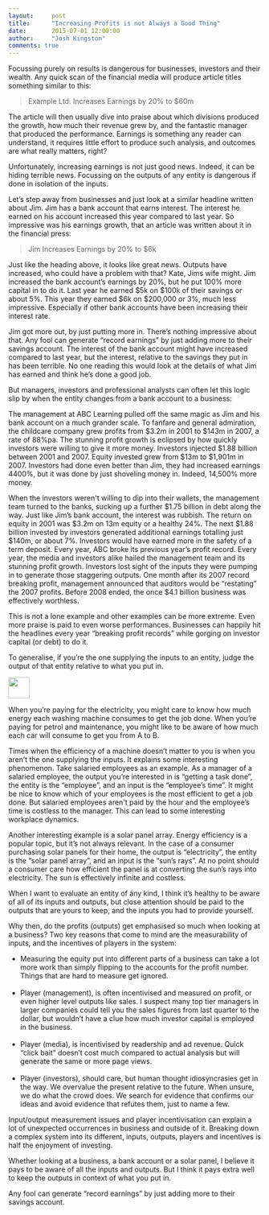 ```yaml
---
layout:     post
title:      "Increasing Profits is not Always a Good Thing"
date:       2015-07-01 12:00:00
author:     "Josh Kingston"
comments: true
---
```

Focussing purely on results is dangerous for businesses, investors and their wealth. Any quick scan of the financial media will produce article titles something similar to this:

<blockquote>Example Ltd. Increases Earnings by 20% to $60m</blockquote>

The article will then usually dive into praise about which divisions produced the growth, how much their revenue grew by, and the fantastic manager that produced the performance. Earnings is something any reader can understand, it requires little effort to produce such analysis, and outcomes are what really matters, right?

Unfortunately, increasing earnings is not just good news. Indeed, it can be hiding terrible news. Focussing on the outputs of any entity is dangerous if done in isolation of the inputs. 

Let’s step away from businesses and just look at a similar headline written about Jim. Jim has a bank account that earns interest. The interest he earned on his account increased this year compared to last year. So impressive was his earnings growth, that an article was written about it in the financial press:

<blockquote>Jim Increases Earnings by 20% to $6k</blockquote>

Just like the heading above, it looks like great news. Outputs have increased, who could have a problem with that? Kate, Jims wife might. Jim increased the bank account’s earnings by 20%, but he put 100% more capital in to do it. Last year he earned $5k on $100k of their savings or about 5%. This year they earned $6k on $200,000 or 3%, much less impressive. Especially if other bank accounts have been increasing their interest rate.

Jim got more out, by just putting more in. There’s nothing impressive about that. Any fool can generate “record earnings” by just adding more to their savings account. The interest of the bank account might have increased compared to last year, but the interest, relative to the savings they put in has been terrible. No one reading this would look at the details of what Jim has earned and think he’s done a good job.

But managers, investors and professional analysts can often let this logic slip by when the entity changes from a bank account to a business:

The management at ABC Learning pulled off the same magic as Jim and his bank account on a much grander scale. To fanfare and general admiration, the childcare company grew profits from $3.2m in 2001 to $143m in 2007, a rate of 88%pa. The stunning profit growth is eclipsed by how quickly investors were willing to give it more money. Investors injected $1.88 billion between 2001 and 2007. Equity invested grew from $13m to $1,901m in 2007. Investors had done even better than Jim, they had increased earnings 4400%, but it was done by just shoveling money in. Indeed, 14,500% more money.

When the investors weren't willing to dip into their wallets, the management team turned to the banks, sucking up a further $1.75 billion in debt along the way. Just like Jim’s bank account, the interest was rubbish. The return on equity in 2001 was $3.2m on 13m equity or a healthy 24%. The next $1.88 billion invested by investors generated additional earnings totalling just $140m, or about 7%. Investors would have earned more in the safety of a term deposit.
Every year, ABC broke its previous year’s profit record. Every year, the media and investors alike hailed the management team and its stunning profit growth. Investors lost sight of the inputs they were pumping in to generate those staggering outputs. One month after its 2007 record breaking profit, management announced that auditors would be “restating” the 2007 profits. Before 2008 ended, the once $4.1 billion business was effectively worthless. 

This is not a lone example and other examples can be more extreme. Even more praise is paid to even worse performances. Businesses can happily hit the headlines every year “breaking profit records” while gorging on investor capital (or debt) to do it. 

To generalise, if you’re the one supplying the inputs to an entity, judge the output of that entity relative to what you put in. 

<img src="{{ site.baseurl }}/img/BlogBash.png" height="42">

When you’re paying for the electricity, you might care to know how much energy each washing machine consumes to get the job done. When you’re paying for petrol and maintenance, you might like to be aware of how much each car will consume to get you from A to B. 

Times when the efficiency of a machine doesn’t matter to you is when you aren’t the one supplying the inputs. It explains some interesting phenomenon.  Take salaried employees as an example. As a manager of a salaried employee, the output you’re interested in is “getting a task done”, the entity is the “employee”, and an input is the “employee’s time”. It might be nice to know which of your employees is the most efficient to get a job done. But salaried employees aren't paid by the hour and the employee’s time is costless to the manager. This can lead to some interesting workplace dynamics.

Another interesting example is a solar panel array. Energy efficiency is a popular topic, but it’s not always relevant. In the case of a consumer purchasing solar panels for their home, the output is “electricity”, the entity is the “solar panel array”, and an input is the “sun’s rays”. At no point should a consumer care how efficient the panel is at converting the sun’s rays into electricity. The sun is effectively infinite and costless. 

When I want to evaluate an entity of any kind, I think it’s healthy to be aware of all of its inputs and outputs, but close attention should be paid to the outputs that are yours to keep, and the inputs you had to provide yourself. 

Why then, do the profits (outputs) get emphasised so much when looking at a business? Two key reasons that come to mind are the measurability of inputs, and the incentives of players in the system:

<ul>
<li>Measuring the equity put into different parts of a business can take a lot more work than simply flipping to the accounts for the profit number. Things that are hard to measure get ignored. </li><br>

<li>Player (management), is often incentivised and measured on profit, or even higher level outputs like sales. I suspect many top tier managers in larger companies could tell you the sales figures from last quarter to the dollar, but wouldn’t have a clue how much investor capital is employed in the business.</li><br> 

<li>Player (media), is incentivised by readership and ad revenue. Quick “click bait” doesn’t cost much compared to actual analysis but will generate the same or more page views.</li><br>

<li>Player (investors), should care, but human thought idiosyncrasies get in the way. We overvalue the present relative to the future. When unsure, we do what the crowd does. We search for evidence that confirms our ideas and avoid evidence that refutes them, just to name a few.</li></ul>

Input/output measurement issues and player incentivisation can explain a lot of unexpected occurrences in business and outside of it. Breaking down a complex system into its different, inputs, outputs, players and incentives is half the enjoyment of investing. 

Whether looking at a business, a bank account or a solar panel, I believe it pays to be aware of all the inputs and outputs. But I think it pays extra well to keep the outputs in context of what you put in.

Any fool can generate “record earnings” by just adding more to their savings account.